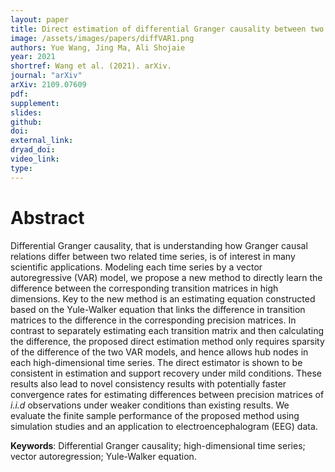 ```yaml
---
layout: paper
title: Direct estimation of differential Granger causality between two high-dimensional time series
image: /assets/images/papers/diffVAR1.png
authors: Yue Wang, Jing Ma, Ali Shojaie 
year: 2021
shortref: Wang et al. (2021). arXiv.
journal: "arXiv"
arXiv: 2109.07609
pdf:
supplement:
slides: 
github: 
doi: 
external_link:
dryad_doi:
video_link:
type: 
---
```


# Abstract

Differential Granger causality, that is understanding how Granger causal relations differ between two related time series, is of interest in many scientific applications. Modeling each time series by a vector autoregressive (VAR) model, we propose a new method to directly learn the difference between the corresponding transition matrices in high dimensions. Key to the new method is an estimating equation constructed based on the Yule-Walker equation that links the difference in transition matrices to the difference in the corresponding precision matrices. In contrast to separately estimating each transition matrix and then calculating the difference, the proposed direct estimation method only requires sparsity of the difference of the two VAR models, and hence allows hub nodes in each high-dimensional time series. The direct estimator is shown to be consistent in estimation and support recovery under mild conditions. These results also lead to novel consistency results with potentially faster convergence rates for estimating differences between precision matrices of *i.i.d* observations under weaker conditions than existing results. We evaluate the finite sample performance of the proposed method using simulation studies and an application to electroencephalogram (EEG) data.

**Keywords**: Differential Granger causality;  high-dimensional time series; vector autoregression; Yule-Walker equation.

